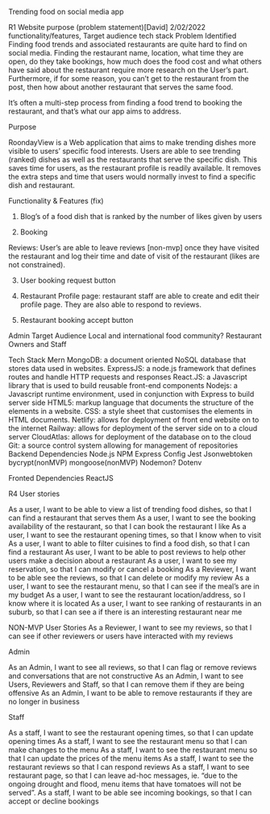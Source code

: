 Trending food on social media app 

R1 Website 
	purpose (problem statement)[David] 2/02/2022
functionality/features,
Target audience
tech stack
Problem Identified
Finding food trends and associated restaurants are quite hard to find on social media. Finding the restaurant name, location, what time they are open, do they take bookings, how much does the food cost and what others have said about the restaurant require more research on the User’s part. Furthermore, if for some reason, you can’t get to the restaurant from the post, then how about another restaurant that serves the same food. 

It’s often a multi-step process from finding a food trend to booking the restaurant, and that’s what our app aims to address. 

Purpose 

RoondayView is a Web application that aims to make trending dishes more visible to users’ specific food interests. Users are able to see trending (ranked) dishes as well as the restaurants that serve the specific dish. This saves time for users, as the restaurant profile is readily available. It removes the extra steps and time that users would normally invest to find a specific dish and restaurant.




Functionality & Features (fix)

1. Blog’s of a food dish that is ranked by the number of likes given by users  

2. Booking

Reviews: User’s are able to  leave reviews [non-mvp] once they have visited the restaurant and log their time and date of visit of the restaurant (likes are not constrained).

3. User booking request button

4. Restaurant Profile page: restaurant staff are able to create and edit their profile page. They are also able to respond to reviews.

5. Restaurant booking accept button

Admin 
Target Audience
Local and international food community?
Restaurant Owners and Staff

Tech Stack 
Mern 
MongoDB: a document oriented  NoSQL database that stores data used in websites.
ExpressJS: a node.js framework that defines routes and handle HTTP requests and responses
React.JS: a Javascript library that is used to build reusable front-end components 
Nodejs: a Javascript runtime environment, used in conjunction with Express to build server side 
HTML5: markup language that documents the structure of the elements in a website. 
CSS: a style sheet that customises the elements in  HTML documents.
Netlify: allows for deployment of front end website on to the internet
Railway: allows for deployment of the server side on to a cloud server 
CloudAtlas: allows for deployment of the database on to the cloud
Git: a source control system allowing for management of repositories 
Backend Dependencies
	Node.js
	NPM
	Express
	Config
Jest
Jsonwebtoken
bycrypt(nonMVP)
mongoose(nonMVP)
Nodemon?
Dotenv

Fronted Dependencies
	ReactJS




R4 User stories 

As a user, I want to be able to view a list of trending food dishes, so that I can find a restaurant that serves them
As a user, I want to see the booking availability of the restaurant, so that I can book the restaurant  I like
As a user, I want to see the restaurant opening times, so that I know when to visit
As a user, I want to able to filter cuisines to find a food dish, so that I can  find a restaurant
As user, I want to be able to post reviews to help other users make a decision about a restaurant
As a user, I want to see my reservation, so that I can modify or cancel a booking
As a Reviewer, I want to be able see the reviews, so that I can delete or modify my review
As a user, I want to see the restaurant menu, so that I can see if the meal’s are in my budget
As a user, I want to see the restaurant location/address, so I know where it is located
As a user, I want to see ranking of restaurants in an suburb, so that I can see a if there is an interesting restaurant near me

NON-MVP User Stories
As a Reviewer, I want to see my reviews, so that I can see if other reviewers or users have interacted with my reviews






Admin

As an Admin, I want to see all reviews, so that I can flag or remove reviews and conversations that are not constructive
As an Admin, I want to see Users, Reviewers and Staff, so that I can remove them if they are being offensive
As an Admin, I want to be able to remove restaurants if they are no longer in business 


Staff 

As a staff, I want to see the restaurant opening times, so that I can update opening times 
As a staff, I want to see the restaurant menu so that I can make changes to the menu 
As a staff, I want to see the restaurant menu so that I can update the prices of the menu items
As a staff, I want to see the restaurant reviews so that I can respond reviews
As a staff, I want to see restaurant page, so that I can leave ad-hoc messages, ie. “due to the ongoing drought and flood, menu items that have tomatoes will not be served”.
As a staff, I want to be able see incoming bookings, so that I can accept or decline bookings
